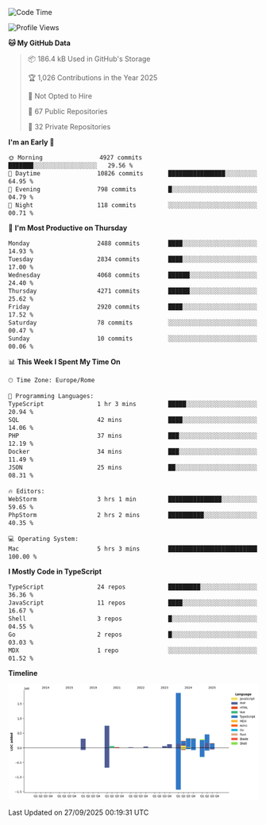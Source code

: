 <!--START_SECTION:waka-->
![Code Time](http://img.shields.io/badge/Code%20Time-6%2C219%20hrs%2041%20mins-blue)

![Profile Views](http://img.shields.io/badge/Profile%20Views-2-blue)

**🐱 My GitHub Data** 

> 📦 186.4 kB Used in GitHub's Storage 
 > 
> 🏆 1,026 Contributions in the Year 2025
 > 
> 🚫 Not Opted to Hire
 > 
> 📜 67 Public Repositories 
 > 
> 🔑 32 Private Repositories 
 > 
**I'm an Early 🐤** 

```text
🌞 Morning                4927 commits        ███████░░░░░░░░░░░░░░░░░░   29.56 % 
🌆 Daytime                10826 commits       ████████████████░░░░░░░░░   64.95 % 
🌃 Evening                798 commits         █░░░░░░░░░░░░░░░░░░░░░░░░   04.79 % 
🌙 Night                  118 commits         ░░░░░░░░░░░░░░░░░░░░░░░░░   00.71 % 
```
📅 **I'm Most Productive on Thursday** 

```text
Monday                   2488 commits        ████░░░░░░░░░░░░░░░░░░░░░   14.93 % 
Tuesday                  2834 commits        ████░░░░░░░░░░░░░░░░░░░░░   17.00 % 
Wednesday                4068 commits        ██████░░░░░░░░░░░░░░░░░░░   24.40 % 
Thursday                 4271 commits        ██████░░░░░░░░░░░░░░░░░░░   25.62 % 
Friday                   2920 commits        ████░░░░░░░░░░░░░░░░░░░░░   17.52 % 
Saturday                 78 commits          ░░░░░░░░░░░░░░░░░░░░░░░░░   00.47 % 
Sunday                   10 commits          ░░░░░░░░░░░░░░░░░░░░░░░░░   00.06 % 
```


📊 **This Week I Spent My Time On** 

```text
🕑︎ Time Zone: Europe/Rome

💬 Programming Languages: 
TypeScript               1 hr 3 mins         █████░░░░░░░░░░░░░░░░░░░░   20.94 % 
SQL                      42 mins             ████░░░░░░░░░░░░░░░░░░░░░   14.06 % 
PHP                      37 mins             ███░░░░░░░░░░░░░░░░░░░░░░   12.19 % 
Docker                   34 mins             ███░░░░░░░░░░░░░░░░░░░░░░   11.49 % 
JSON                     25 mins             ██░░░░░░░░░░░░░░░░░░░░░░░   08.31 % 

🔥 Editors: 
WebStorm                 3 hrs 1 min         ███████████████░░░░░░░░░░   59.65 % 
PhpStorm                 2 hrs 2 mins        ██████████░░░░░░░░░░░░░░░   40.35 % 

💻 Operating System: 
Mac                      5 hrs 3 mins        █████████████████████████   100.00 % 
```

**I Mostly Code in TypeScript** 

```text
TypeScript               24 repos            █████████░░░░░░░░░░░░░░░░   36.36 % 
JavaScript               11 repos            ████░░░░░░░░░░░░░░░░░░░░░   16.67 % 
Shell                    3 repos             █░░░░░░░░░░░░░░░░░░░░░░░░   04.55 % 
Go                       2 repos             █░░░░░░░░░░░░░░░░░░░░░░░░   03.03 % 
MDX                      1 repo              ░░░░░░░░░░░░░░░░░░░░░░░░░   01.52 % 
```



**Timeline**

![Lines of Code chart](https://raw.githubusercontent.com/frnwtr/frnwtr/main/assets/bar_graph.png)


 Last Updated on 27/09/2025 00:19:31 UTC
<!--END_SECTION:waka-->